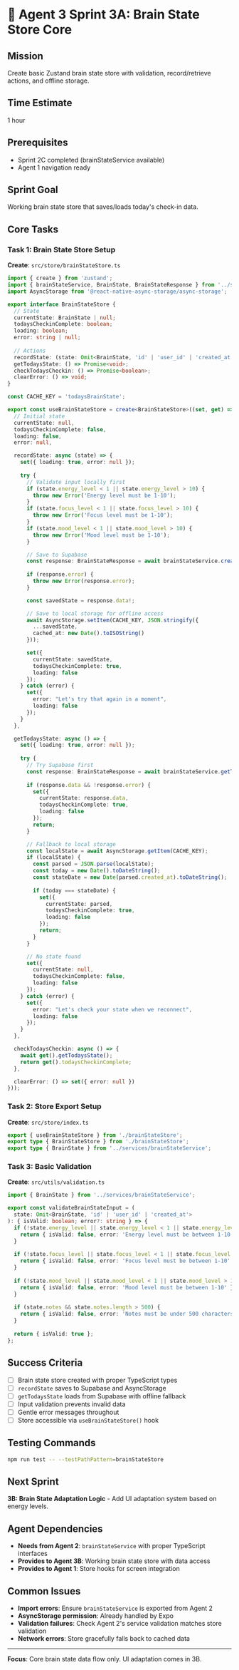 # 🧠 Agent 3 Sprint 3A: Brain State Store Core

## Mission
Create basic Zustand brain state store with validation, record/retrieve actions, and offline storage.

## Time Estimate
1 hour

## Prerequisites
- Sprint 2C completed (brainStateService available)
- Agent 1 navigation ready

## Sprint Goal
Working brain state store that saves/loads today's check-in data.

## Core Tasks

### Task 1: Brain State Store Setup
**Create**: `src/store/brainStateStore.ts`
```typescript
import { create } from 'zustand';
import { brainStateService, BrainState, BrainStateResponse } from '../services/brainStateService';
import AsyncStorage from '@react-native-async-storage/async-storage';

export interface BrainStateStore {
  // State
  currentState: BrainState | null;
  todaysCheckinComplete: boolean;
  loading: boolean;
  error: string | null;
  
  // Actions
  recordState: (state: Omit<BrainState, 'id' | 'user_id' | 'created_at'>) => Promise<void>;
  getTodaysState: () => Promise<void>;
  checkTodaysCheckin: () => Promise<boolean>;
  clearError: () => void;
}

const CACHE_KEY = 'todaysBrainState';

export const useBrainStateStore = create<BrainStateStore>((set, get) => ({
  // Initial state
  currentState: null,
  todaysCheckinComplete: false,
  loading: false,
  error: null,

  recordState: async (state) => {
    set({ loading: true, error: null });
    
    try {
      // Validate input locally first
      if (state.energy_level < 1 || state.energy_level > 10) {
        throw new Error('Energy level must be 1-10');
      }
      if (state.focus_level < 1 || state.focus_level > 10) {
        throw new Error('Focus level must be 1-10');
      }
      if (state.mood_level < 1 || state.mood_level > 10) {
        throw new Error('Mood level must be 1-10');
      }

      // Save to Supabase
      const response: BrainStateResponse = await brainStateService.createBrainState(state);
      
      if (response.error) {
        throw new Error(response.error);
      }

      const savedState = response.data!;

      // Save to local storage for offline access
      await AsyncStorage.setItem(CACHE_KEY, JSON.stringify({
        ...savedState,
        cached_at: new Date().toISOString()
      }));

      set({ 
        currentState: savedState,
        todaysCheckinComplete: true,
        loading: false 
      });
    } catch (error) {
      set({ 
        error: "Let's try that again in a moment",
        loading: false 
      });
    }
  },

  getTodaysState: async () => {
    set({ loading: true, error: null });
    
    try {
      // Try Supabase first
      const response: BrainStateResponse = await brainStateService.getTodaysState();
      
      if (response.data && !response.error) {
        set({ 
          currentState: response.data,
          todaysCheckinComplete: true,
          loading: false 
        });
        return;
      }

      // Fallback to local storage
      const localState = await AsyncStorage.getItem(CACHE_KEY);
      if (localState) {
        const parsed = JSON.parse(localState);
        const today = new Date().toDateString();
        const stateDate = new Date(parsed.created_at).toDateString();
        
        if (today === stateDate) {
          set({ 
            currentState: parsed,
            todaysCheckinComplete: true,
            loading: false 
          });
          return;
        }
      }

      // No state found
      set({ 
        currentState: null,
        todaysCheckinComplete: false,
        loading: false 
      });
    } catch (error) {
      set({ 
        error: "Let's check your state when we reconnect",
        loading: false 
      });
    }
  },

  checkTodaysCheckin: async () => {
    await get().getTodaysState();
    return get().todaysCheckinComplete;
  },

  clearError: () => set({ error: null })
}));
```

### Task 2: Store Export Setup
**Create**: `src/store/index.ts`
```typescript
export { useBrainStateStore } from './brainStateStore';
export type { BrainStateStore } from './brainStateStore';
export type { BrainState } from '../services/brainStateService';
```

### Task 3: Basic Validation
**Create**: `src/utils/validation.ts`
```typescript
import { BrainState } from '../services/brainStateService';

export const validateBrainStateInput = (
  state: Omit<BrainState, 'id' | 'user_id' | 'created_at'>
): { isValid: boolean; error?: string } => {
  if (!state.energy_level || state.energy_level < 1 || state.energy_level > 10) {
    return { isValid: false, error: 'Energy level must be between 1-10' };
  }
  
  if (!state.focus_level || state.focus_level < 1 || state.focus_level > 10) {
    return { isValid: false, error: 'Focus level must be between 1-10' };
  }
  
  if (!state.mood_level || state.mood_level < 1 || state.mood_level > 10) {
    return { isValid: false, error: 'Mood level must be between 1-10' };
  }
  
  if (state.notes && state.notes.length > 500) {
    return { isValid: false, error: 'Notes must be under 500 characters' };
  }
  
  return { isValid: true };
};
```

## Success Criteria
- [ ] Brain state store created with proper TypeScript types
- [ ] `recordState` saves to Supabase and AsyncStorage
- [ ] `getTodaysState` loads from Supabase with offline fallback
- [ ] Input validation prevents invalid data
- [ ] Gentle error messages throughout
- [ ] Store accessible via `useBrainStateStore()` hook

## Testing Commands
```bash
npm run test -- --testPathPattern=brainStateStore
```

## Next Sprint
**3B: Brain State Adaptation Logic** - Add UI adaptation system based on energy levels.

## Agent Dependencies
- **Needs from Agent 2**: `brainStateService` with proper TypeScript interfaces
- **Provides to Agent 3B**: Working brain state store with data access
- **Provides to Agent 1**: Store hooks for screen integration

## Common Issues
- **Import errors**: Ensure `brainStateService` is exported from Agent 2
- **AsyncStorage permission**: Already handled by Expo
- **Validation failures**: Check Agent 2's service validation matches store validation
- **Network errors**: Store gracefully falls back to cached data

---
**Focus**: Core brain state data flow only. UI adaptation comes in 3B.